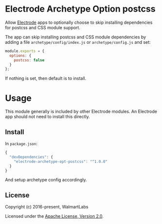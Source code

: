 # Electrode Archetype Option postcss

Allow [Electrode](https://github.com/electrode-io/electrode) apps to optionally choose to skip installing dependencies for postcss and CSS module support.

The app can skip installing postcss and CSS module dependencies by adding a file `archetype/config/index.js` or `archetype/config.js` and set:

```js
module.exports = {
  options: {
    postcss: false
  }
};
```

If nothing is set, then default is to install.

# Usage

This module generally is included by other Electrode modules. An Electrode app should not need to install this directly.

## Install

In `package.json`:

```js
{
  "devDependencies": {
    "electrode-archetype-opt-postcss": "^1.0.0"
  }
}
```

And setup archetype config accordingly.

## License

Copyright (c) 2016-present, WalmartLabs

Licensed under the [Apache License, Version 2.0](https://www.apache.org/licenses/LICENSE-2.0).
